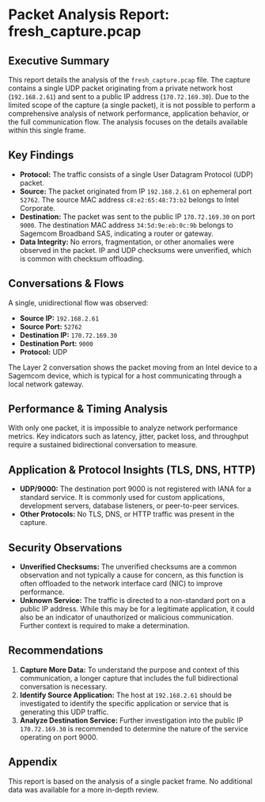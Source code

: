 # Packet Analysis Report: fresh_capture.pcap

## Executive Summary

This report details the analysis of the `fresh_capture.pcap` file. The capture contains a single UDP packet originating from a private network host (`192.168.2.61`) and sent to a public IP address (`170.72.169.30`). Due to the limited scope of the capture (a single packet), it is not possible to perform a comprehensive analysis of network performance, application behavior, or the full communication flow. The analysis focuses on the details available within this single frame.

## Key Findings

- **Protocol:** The traffic consists of a single User Datagram Protocol (UDP) packet.
- **Source:** The packet originated from IP `192.168.2.61` on ephemeral port `52762`. The source MAC address `c8:e2:65:48:73:b2` belongs to Intel Corporate.
- **Destination:** The packet was sent to the public IP `170.72.169.30` on port `9000`. The destination MAC address `34:5d:9e:eb:0c:9b` belongs to Sagemcom Broadband SAS, indicating a router or gateway.
- **Data Integrity:** No errors, fragmentation, or other anomalies were observed in the packet. IP and UDP checksums were unverified, which is common with checksum offloading.

## Conversations & Flows

A single, unidirectional flow was observed:

- **Source IP:** `192.168.2.61`
- **Source Port:** `52762`
- **Destination IP:** `170.72.169.30`
- **Destination Port:** `9000`
- **Protocol:** UDP

The Layer 2 conversation shows the packet moving from an Intel device to a Sagemcom device, which is typical for a host communicating through a local network gateway.

## Performance & Timing Analysis

With only one packet, it is impossible to analyze network performance metrics. Key indicators such as latency, jitter, packet loss, and throughput require a sustained bidirectional conversation to measure.

## Application & Protocol Insights (TLS, DNS, HTTP)

- **UDP/9000:** The destination port 9000 is not registered with IANA for a standard service. It is commonly used for custom applications, development servers, database listeners, or peer-to-peer services.
- **Other Protocols:** No TLS, DNS, or HTTP traffic was present in the capture.

## Security Observations

- **Unverified Checksums:** The unverified checksums are a common observation and not typically a cause for concern, as this function is often offloaded to the network interface card (NIC) to improve performance.
- **Unknown Service:** The traffic is directed to a non-standard port on a public IP address. While this may be for a legitimate application, it could also be an indicator of unauthorized or malicious communication. Further context is required to make a determination.

## Recommendations

1.  **Capture More Data:** To understand the purpose and context of this communication, a longer capture that includes the full bidirectional conversation is necessary.
2.  **Identify Source Application:** The host at `192.168.2.61` should be investigated to identify the specific application or service that is generating this UDP traffic.
3.  **Analyze Destination Service:** Further investigation into the public IP `170.72.169.30` is recommended to determine the nature of the service operating on port 9000.

## Appendix

This report is based on the analysis of a single packet frame. No additional data was available for a more in-depth review.
